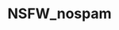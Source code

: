 ---
title: NSFW_nospam
crosslinks:
- livven
- nsfw
- LilyIvy
- eyecontact
- katyaclover
- Carisha
- MassiveTitsnAss
- ShadowBanned
---